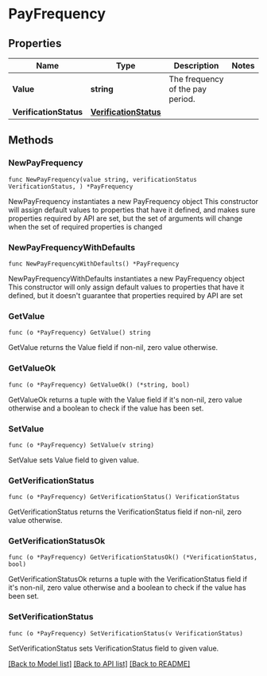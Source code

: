 # PayFrequency

## Properties

Name | Type | Description | Notes
------------ | ------------- | ------------- | -------------
**Value** | **string** | The frequency of the pay period. | 
**VerificationStatus** | [**VerificationStatus**](VerificationStatus.md) |  | 

## Methods

### NewPayFrequency

`func NewPayFrequency(value string, verificationStatus VerificationStatus, ) *PayFrequency`

NewPayFrequency instantiates a new PayFrequency object
This constructor will assign default values to properties that have it defined,
and makes sure properties required by API are set, but the set of arguments
will change when the set of required properties is changed

### NewPayFrequencyWithDefaults

`func NewPayFrequencyWithDefaults() *PayFrequency`

NewPayFrequencyWithDefaults instantiates a new PayFrequency object
This constructor will only assign default values to properties that have it defined,
but it doesn't guarantee that properties required by API are set

### GetValue

`func (o *PayFrequency) GetValue() string`

GetValue returns the Value field if non-nil, zero value otherwise.

### GetValueOk

`func (o *PayFrequency) GetValueOk() (*string, bool)`

GetValueOk returns a tuple with the Value field if it's non-nil, zero value otherwise
and a boolean to check if the value has been set.

### SetValue

`func (o *PayFrequency) SetValue(v string)`

SetValue sets Value field to given value.


### GetVerificationStatus

`func (o *PayFrequency) GetVerificationStatus() VerificationStatus`

GetVerificationStatus returns the VerificationStatus field if non-nil, zero value otherwise.

### GetVerificationStatusOk

`func (o *PayFrequency) GetVerificationStatusOk() (*VerificationStatus, bool)`

GetVerificationStatusOk returns a tuple with the VerificationStatus field if it's non-nil, zero value otherwise
and a boolean to check if the value has been set.

### SetVerificationStatus

`func (o *PayFrequency) SetVerificationStatus(v VerificationStatus)`

SetVerificationStatus sets VerificationStatus field to given value.



[[Back to Model list]](../README.md#documentation-for-models) [[Back to API list]](../README.md#documentation-for-api-endpoints) [[Back to README]](../README.md)



